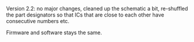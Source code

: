 Version 2.2: no major changes, cleaned up the schematic a bit, re-shuffled the part designators so that ICs that are close to each other have consecutive numbers etc.

Firmware and software stays the same.

